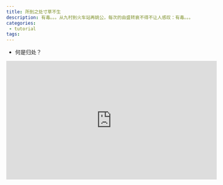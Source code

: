 ```yaml
---
title: 所到之处寸草不生
description: 有毒。。。从九村到火车站再姚公，每次的由盛转衰不得不让人感叹：有毒。。。
categories:
 - tutorial
tags:
---
```


* 何是归处？
<iframe width="560" height="315" src="https://morvanzhou.github.io/static/results/rl/mountaincar%20dqn.mp4" frameborder="0" allowfullscreen></iframe>
